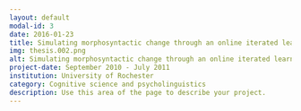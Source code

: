 ```yaml
---
layout: default
modal-id: 3
date: 2016-01-23
title: Simulating morphosyntactic change through an online iterated learning paradigm
img: thesis.002.png
alt: Simulating morphosyntactic change through an online iterated learning paradigm
project-date: September 2010 - July 2011
institution: University of Rochester
category: Cognitive science and psycholinguistics
description: Use this area of the page to describe your project.
---
```

